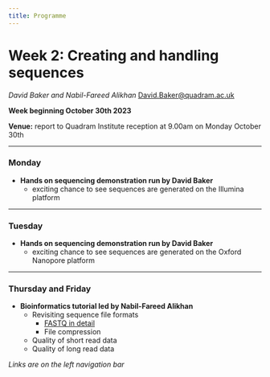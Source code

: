 ```yaml
---
title: Programme
---
```



# Week 2: Creating and handling sequences
_David Baker and Nabil-Fareed Alikhan_ 
David.Baker@quadram.ac.uk

**Week beginning October 30th 2023**

**Venue:** report to Quadram Institute reception at 9.00am on Monday October 30th

***

### Monday

- **Hands on sequencing demonstration run by David Baker**
 	-	exciting chance to see sequences are generated on the Illumina platform

***

### Tuesday 
- **Hands on sequencing demonstration run by David Baker**
 	-	exciting chance to see sequences are generated on the Oxford Nanopore platform

***

### Thursday and Friday

- **Bioinformatics tutorial led by Nabil-Fareed Alikhan**
  - Revisiting sequence file formats
    - [FASTQ in detail](/seq-qc/fastq-in-detail)
	- File compression
  - Quality of short read data
  - Quality of long read data

_Links are on the left navigation bar_